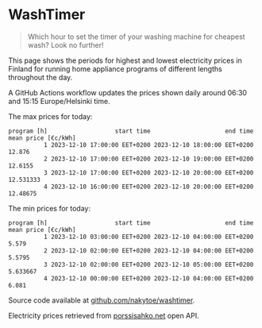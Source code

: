 
# WashTimer

> Which hour to set the timer of your washing machine for cheapest wash? Look no further!

This page shows the periods for highest and lowest electricity prices in Finland 
for running home appliance programs of different lengths throughout the day. 

A GitHub Actions workflow updates the prices shown daily around 06:30 and 15:15 Europe/Helsinki time.

The max prices for today:

	program [h]                   start time                     end time mean price [€c/kWh]
	          1 2023-12-10 17:00:00 EET+0200 2023-12-10 18:00:00 EET+0200              12.876
	          2 2023-12-10 17:00:00 EET+0200 2023-12-10 19:00:00 EET+0200             12.6155
	          3 2023-12-10 17:00:00 EET+0200 2023-12-10 20:00:00 EET+0200           12.531333
	          4 2023-12-10 16:00:00 EET+0200 2023-12-10 20:00:00 EET+0200            12.48675

The min prices for today:

	program [h]                   start time                     end time mean price [€c/kWh]
	          1 2023-12-10 03:00:00 EET+0200 2023-12-10 04:00:00 EET+0200               5.579
	          2 2023-12-10 02:00:00 EET+0200 2023-12-10 04:00:00 EET+0200              5.5795
	          3 2023-12-10 02:00:00 EET+0200 2023-12-10 05:00:00 EET+0200            5.633667
	          4 2023-12-10 00:00:00 EET+0200 2023-12-10 04:00:00 EET+0200               6.081


Source code available at [github.com/nakytoe/washtimer](https://github.com/nakytoe/washtimer).

Electricity prices retrieved from [porssisahko.net](https://porssisahko.net/api) open API.
